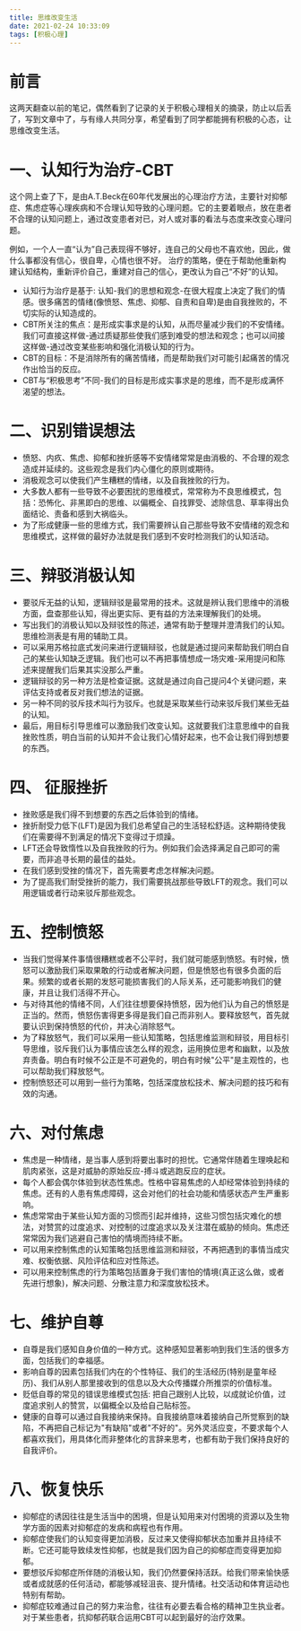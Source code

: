 ```yaml
---
title: 思维改变生活
date: 2021-02-24 10:33:09
tags: [积极心理]
---
```


# 前言

这两天翻查以前的笔记，偶然看到了记录的关于积极心理相关的摘录，防止以后丢了，写到文章中了，与有缘人共同分享，希望看到了同学都能拥有积极的心态，让思维改变生活。

 <!-- more -->

# 一、认知行为治疗-CBT

这个网上查了下，是由A.T.Beck在60年代发展出的心理治疗方法，主要针对抑郁症、焦虑症等心理疾病和不合理认知导致的心理问题。它的主要着眼点，放在患者不合理的认知问题上，通过改变患者对已，对人或对事的看法与态度来改变心理问题。

例如，一个人一直“认为”自己表现得不够好，连自己的父母也不喜欢他，因此，做什么事都没有信心，很自卑，心情也很不好。
治疗的策略，便在于帮助他重新构建认知结构，重新评价自己，重建对自己的信心，更改认为自己“不好”的认知。

* 认知行为治疗是基于: 认知-我们的思想和观念-在很大程度上决定了我们的情感。很多痛苦的情绪(像愤怒、焦虑、抑郁、自责和自卑)是由自我挫败的，不切实际的认知造成的。
* CBT所关注的焦点：是形成实事求是的认知，从而尽量减少我们的不安情绪。我们可直接这样做-通过质疑那些使我们感到难受的想法和观念；也可以间接这样做-通过改变某些影响和强化消极认知的行为。
* CBT的目标：不是消除所有的痛苦情绪，而是帮助我们对可能引起痛苦的情况作出恰当的反应。
* CBT与“积极思考”不同-我们的目标是形成实事求是的思维，而不是形成满怀渴望的想法。

# 二、识别错误想法

* 愤怒、内疚、焦虑、抑郁和挫折感等不安情绪常常是由消极的、不合理的观念造成并延续的。这些观念是我们内心僵化的原则或期待。
* 消极观念可以使我们产生糟糕的情绪，以及自我挫败的行为。
* 大多数人都有一些导致不必要困扰的思维模式，常常称为不良思维模式，包括：恐怖化、非黑即白的思维、以偏概全、自找罪受、滤除信息、草率得出负面结论、责备和感到大祸临头。
* 为了形成健康一些的思维方式，我们需要辨认自己那些导致不安情绪的观念和思维模式，这样做的最好办法就是我们感到不安时检测我们的认知活动。

# 三、辩驳消极认知

* 要驳斥无益的认知，逻辑辩驳是最常用的技术。这就是辨认我们思维中的消极方面，盘查那些认知，得出更实际、更有益的方法来理解我们的处境。
* 写出我们的消极认知以及辩驳性的陈述，通常有助于整理并澄清我们的认知。思维检测表是有用的辅助工具。
* 可以采用苏格拉底式发问来进行逻辑辩驳，也就是通过提问来帮助我们明白自己的某些认知缺乏逻辑。我们也可以不再把事情想成一场灾难-采用提问和陈述来提醒我们后果其实没那么严重。
* 逻辑辩驳的另一种方法是检查证据。这就是通过向自己提问4个关键问题，来评估支持或者反对我们想法的证据。
* 另一种不同的驳斥技术叫行为驳斥。也就是采取某些行动来驳斥我们某些无益的认知。
* 最后，用目标引导思维可以激励我们改变认知。这就要我们注意思维中的自我挫败性质，明白当前的认知并不会让我们心情好起来，也不会让我们得到想要的东西。

# 四、 征服挫折

* 挫败感是我们得不到想要的东西之后体验到的情绪。
* 挫折耐受力低下(LFT)是因为我们总希望自己的生活轻松舒适。这种期待使我们在需要得不到满足的情况下变得过于烦躁。
* LFT还会导致惰性以及自我挫败的行为。例如我们会选择满足自己即可的需要，而非追寻长期的最佳的益处。
* 在我们感到受挫的情况下，首先需要考虑怎样解决问题。
* 为了提高我们耐受挫折的能力，我们需要挑战那些导致LFT的观念。我们可以用逻辑或者行动来驳斥那些观念。

# 五、控制愤怒

* 当我们觉得某件事情很糟糕或者不公平时，我们就可能感到愤怒。有时候，愤怒可以激励我们采取果敢的行动或者解决问题，但是愤怒也有很多负面的后果。频繁的或者长期的发怒可能损害我们的人际关系，还可能影响我们的健康，并且让我们活得不开心。
* 与对待其他的情绪不同，人们往往想要保持愤怒，因为他们认为自己的愤怒是正当的。然而，愤怒伤害得更多得是我们自己而非别人。要释放怒气，首先就要认识到保持愤怒的代价，并决心消除怒气。
* 为了释放怒气，我们可以采用一些认知策略，包括思维监测和辩驳，用目标引导思维，驳斥我们认为事情应该怎么样的观念，运用换位思考和幽默，以及放弃责备。明白有时候不公正是不可避免的，明白有时候"公平"是主观性的，也可以帮助我们释放怒气。
* 控制愤怒还可以用到一些行为策略，包括深度放松技术、解决问题的技巧和有效的沟通。

# 六、对付焦虑

* 焦虑是一种情绪，是当事人感到将要出事时的担忧。它通常伴随着生理唤起和肌肉紧张，这是对威胁的原始反应-搏斗或逃跑反应的症状。
* 每个人都会偶尔体验到状态性焦虑。性格中容易焦虑的人却经常体验到持续的焦虑。还有的人患有焦虑障碍，这会对他们的社会功能和情感状态产生严重影响。
* 焦虑常常由于某些认知方面的习惯而引起并维持，这些习惯包括灾难化的想法，对赞赏的过度追求、对控制的过度追求以及关注潜在威胁的倾向。焦虑还常常因为我们逃避自己害怕的情境而持续不断。
* 可以用来控制焦虑的认知策略包括思维监测和辩驳，不再把遇到的事情当成灾难、权衡依据、风险评估和应对性陈述。
* 可以用来控制焦虑的行为策略包括置身于我们害怕的情境(真正这么做，或者先进行想象)，解决问题、分散注意力和深度放松技术。

# 七、维护自尊

* 自尊是我们感知自身价值的一种方式。这种感知显著影响到我们生活的很多方面，包括我们的幸福感。
* 影响自尊的因素包括我们内在的个性特征、我们的生活经历(特别是童年经历)、我们从别人那里接收到的信息以及大众传播媒介所推崇的价值标准。
* 贬低自尊的常见的错误思维模式包括: 把自己跟别人比较，以成就论价值，过度追求别人的赞赏，以偏概全以及给自己贴标签。
* 健康的自尊可以通过自我接纳来保持。自我接纳意味着接纳自己所觉察到的缺陷，不再把自己标记为"有缺陷"或者"不好的"。另外灵活应变，不要求每个人都喜欢我们，用具体化而非整体化的言辞来思考，也都有助于我们保持良好的自我评价。

# 八、恢复快乐

* 抑郁症的诱因往往是生活当中的困境，但是认知用来对付困境的资源以及生物学方面的因素对抑郁症的发病和病程也有作用。
* 抑郁症使我们的认知变得更加消极，反过来又使得抑郁状态加重并且持续不断。它还可能导致续发性抑郁，也就是我们因为自己的抑郁症而变得更加抑郁。
* 要想驳斥抑郁症所伴随的消极认知，我们仍然要保持活跃。给我们带来愉快感或者成就感的任何活动，都能够减轻沮丧、提升情绪。社交活动和体育运动也特别有帮助。
* 抑郁症较难通过自己的努力来治愈，往往有必要去看合格的精神卫生执业者。对于某些患者，抗抑郁药联合运用CBT可以起到最好的治疗效果。



